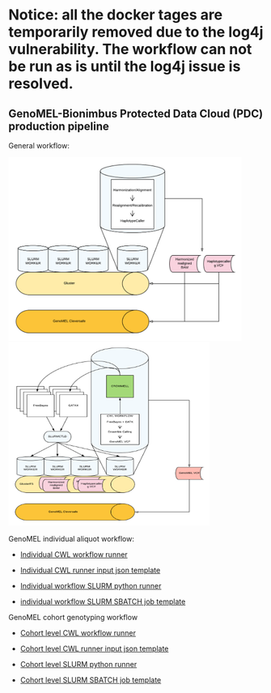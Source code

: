 # Notice: all the docker tages are temporarily removed due to the log4j vulnerability. The workflow can not be run as is until the log4j issue is resolved.

## GenoMEL-Bionimbus Protected Data Cloud (PDC) production pipeline

General workflow:

<img src="https://github.com/uc-cdis/cwl/blob/master/docs/genomel_individual_workflow.png" width="460.5" height="363"> <img src="https://github.com/uc-cdis/cwl/blob/master/docs/genomel_cohort_calling.png" width="397.5" height="363">

GenoMEL individual aliquot workflow:

* [Individual CWL workflow runner](https://github.com/uc-cdis/cwl/blob/master/genomel/genomel_individual_workflow.cwl "Individual CWL workflow runner")

* [Individual CWL runner input json template](https://github.com/uc-cdis/cwl/blob/master/genomel/slurm/etc/template.json "Individual CWL runner input json template")

* [Individual workflow SLURM python runner](https://github.com/uc-cdis/cwl/blob/master/genomel/slurm/genomel_individual_aliquot_runner.py "Individual workflow SLURM python runner")

* [individual workflow SLURM SBATCH job template](https://github.com/uc-cdis/cwl/blob/master/genomel/slurm/etc/template.sh "Individual workflow SLURM SBATCH job template")

GenoMEL cohort genotyping workflow

* [Cohort level CWL workflow runner](https://github.com/uc-cdis/cwl/blob/master/genomel/genomel_cohort_genotyping.cwl "Cohort level CWL workflow runner")

* [Cohort level CWL runner input json template](https://github.com/uc-cdis/cwl/blob/master/genomel/slurm/etc/cohort_genotyping.json "Cohort level CWL runner input json template")

* [Cohort level SLURM python runner](https://github.com/uc-cdis/cwl/blob/master/genomel/slurm/genomel_cohort_genotyping_runner.py "Cohort level SLURM python runner")

* [Cohort level SLURM SBATCH job template](https://github.com/uc-cdis/cwl/blob/master/genomel/slurm/etc/cohort_genotyping.sh "Cohort level SLURM SBATCH job template")
